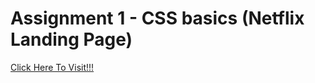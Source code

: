 # Assignment 1 - CSS basics (Netflix Landing Page)
[Click Here To Visit!!!](https://anupkrmistry.github.io/CSS-Assignment-2/ "Netflix Home Page")
